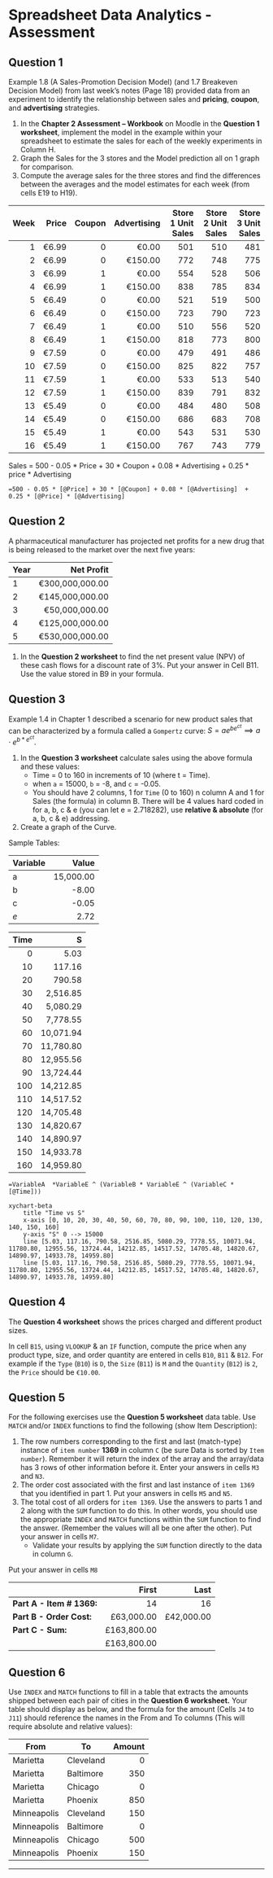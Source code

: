 ﻿
# Spreadsheet Data Analytics - Assessment

## Question 1

Example 1.8 (A Sales-Promotion Decision Model) (and 1.7 Breakeven Decision Model)  from last week’s notes (Page 18) provided data from an experiment to identify the relationship between sales and **pricing**, **coupon**, and **advertising** strategies.  

1. In the **Chapter 2 Assessment – Workbook** on Moodle in the **Question 1 worksheet**, implement the model in the example within your spreadsheet to estimate the sales for each of the weekly experiments in Column H.  
1. Graph the Sales for the 3 stores and the Model prediction all on 1 graph for comparison.  
1. Compute the average sales for the three stores and find the differences between the averages and the model estimates for each week (from cells E19 to H19).

| Week | Price | Coupon | Advertising | Store 1 Unit Sales | Store 2 Unit Sales | Store 3 Unit Sales |
|-----:|------:|-------:|------------:|-------------------:|-------------------:|-------------------:|
|    1 | €6.99 |      0 |       €0.00 |                501 |                510 |                481 |
|    2 | €6.99 |      0 |     €150.00 |                772 |                748 |                775 |
|    3 | €6.99 |      1 |       €0.00 |                554 |                528 |                506 |
|    4 | €6.99 |      1 |     €150.00 |                838 |                785 |                834 |
|    5 | €6.49 |      0 |       €0.00 |                521 |                519 |                500 |
|    6 | €6.49 |      0 |     €150.00 |                723 |                790 |                723 |
|    7 | €6.49 |      1 |       €0.00 |                510 |                556 |                520 |
|    8 | €6.49 |      1 |     €150.00 |                818 |                773 |                800 |
|    9 | €7.59 |      0 |       €0.00 |                479 |                491 |                486 |
|   10 | €7.59 |      0 |     €150.00 |                825 |                822 |                757 |
|   11 | €7.59 |      1 |       €0.00 |                533 |                513 |                540 |
|   12 | €7.59 |      1 |     €150.00 |                839 |                791 |                832 |
|   13 | €5.49 |      0 |       €0.00 |                484 |                480 |                508 |
|   14 | €5.49 |      0 |     €150.00 |                686 |                683 |                708 |
|   15 | €5.49 |      1 |       €0.00 |                543 |                531 |                530 |
|   16 | €5.49 |      1 |     €150.00 |                767 |                743 |                779 |

Sales = 500 - 0.05 \* Price + 30 \* Coupon + 0.08 \* Advertising  + 0.25 \* price \* Advertising

```excel
=500 - 0.05 * [@Price] + 30 * [@Coupon] + 0.08 * [@Advertising]  + 0.25 * [@Price] * [@Advertising]
```

## Question 2

A pharmaceutical manufacturer has projected net profits for a new drug that is being released to the market over the next five years:

| Year |      Net Profit |
|------|----------------:|
| 1    | €300,000,000.00 |
| 2    | €145,000,000.00 |
| 3    |  €50,000,000.00 |
| 4    | €125,000,000.00 |
| 5    | €530,000,000.00 |

1. In the **Question 2 worksheet** to find the net present value (NPV) of these cash flows for a discount rate of 3%. Put your answer in Cell B11. Use the value stored in B9 in your formula.

## Question 3

Example 1.4 in Chapter 1 described a scenario for new product sales that can be characterized by a formula called a `Gompertz` curve: $S = ae^{be^{ct}} \implies a \cdot e^{b*e^{ct}}$.

1. In the **Question 3 worksheet** calculate sales using the above formula and these values:
   - Time = 0 to 160 in increments of 10 (where t = Time).
   - when `a` = 15000, `b` = -8, and `c` = -0.05.
   - You should have 2 columns, 1 for `Time` (0 to 160) n column A and 1 for Sales (the formula) in column B. There will be 4 values hard coded in for a, b, c & e (you can let e = 2.718282), use **relative & absolute** (for a, b, c & e) addressing.
2. Create a graph of the Curve.

Sample Tables:

| Variable |     Value |
|----------|----------:|
| a        | 15,000.00 |
| b        |     -8.00 |
| c        |     -0.05 |
| $e$      |      2.72 |

| Time |         S |
|-----:|----------:|
|    0 |      5.03 |
|   10 |    117.16 |
|   20 |    790.58 |
|   30 |  2,516.85 |
|   40 |  5,080.29 |
|   50 |  7,778.55 |
|   60 | 10,071.94 |
|   70 | 11,780.80 |
|   80 | 12,955.56 |
|   90 | 13,724.44 |
|  100 | 14,212.85 |
|  110 | 14,517.52 |
|  120 | 14,705.48 |
|  130 | 14,820.67 |
|  140 | 14,890.97 |
|  150 | 14,933.78 |
|  160 | 14,959.80 |

```excel
=VariableA  *VariableE ^ (VariableB * VariableE ^ (VariableC * [@Time]))
```

```mermaid
xychart-beta
    title "Time vs S"
    x-axis [0, 10, 20, 30, 40, 50, 60, 70, 80, 90, 100, 110, 120, 130, 140, 150, 160]
    y-axis "S" 0 --> 15000
    line [5.03, 117.16, 790.58, 2516.85, 5080.29, 7778.55, 10071.94, 11780.80, 12955.56, 13724.44, 14212.85, 14517.52, 14705.48, 14820.67, 14890.97, 14933.78, 14959.80]
    line [5.03, 117.16, 790.58, 2516.85, 5080.29, 7778.55, 10071.94, 11780.80, 12955.56, 13724.44, 14212.85, 14517.52, 14705.48, 14820.67, 14890.97, 14933.78, 14959.80]
```

## Question 4

The **Question 4 worksheet** shows the prices charged and different product sizes.  

In cell `B15`, using `VLOOKUP` & an `IF` function, compute the price when any product type, size, and order quantity are entered in cells `B10`, `B11` & `B12`. For example if the `Type` (`B10`) is `D`, the `Size` (`B11`) is `M` and the `Quantity` (`B12`) is `2`, the `Price` should be `€10.00`.

## Question 5

For the following exercises use the **Question 5 worksheet** data table. Use `MATCH` and/or `INDEX` functions to find the following (show Item Description):

1. The row numbers corresponding to the first and last (match-type) instance of `item number` **1369** in column `C` (be sure Data is sorted by `Item number`). Remember it will return the index of the array and the array/data has 3 rows of other information before it. Enter your answers in cells `M3` and `N3`.
2. The order cost associated with the first and last instance of `item 1369` that you identified in part 1. Put your answers in cells `M5` and `N5`.
3. The total cost of all orders for `item 1369`. Use the answers to parts 1 and 2 along with the `SUM` function to do this. In other words, you should use the appropriate `INDEX` and `MATCH` functions within the `SUM` function to find the answer. (Remember the values will all be one after the other). Put your answer in cells `M7`.
   - Validate your results by applying the `SUM` function directly to the data in column `G`.

Put your answer in cells `M8`

|                           |       First |       Last |
|---------------------------|------------:|-----------:|
| **Part A - Item # 1369:** |          14 |         16 |
| **Part B - Order Cost:**  |  £63,000.00 | £42,000.00 |
| **Part C - Sum:**         | £163,800.00 |            |
|                           | £163,800.00 |            |

## Question 6

Use `INDEX` and `MATCH` functions to fill in a table that extracts the amounts shipped between each pair of cities in the **Question 6 worksheet.** Your table should display as below, and the formula for the amount (Cells `J4` to `J11`) should reference the names in the From and To columns (This will require absolute and relative values):

| From        | To        | Amount |
|-------------|-----------|-------:|
| Marietta    | Cleveland |      0 |
| Marietta    | Baltimore |    350 |
| Marietta    | Chicago   |      0 |
| Marietta    | Phoenix   |    850 |
| Minneapolis | Cleveland |    150 |
| Minneapolis | Baltimore |      0 |
| Minneapolis | Chicago   |    500 |
| Minneapolis | Phoenix   |    150 |

---
